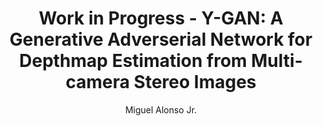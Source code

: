 ---
paperId: 6
author: Miguel Alonso Jr.
publicationauthor: Alonso Jr., M.
title: "Work in Progress - Y-GAN: A Generative Adverserial Network for Depthmap Estimation from Multi-camera Stereo Images"
pdf: --
poster: Poster_Miguel_Alonso
alt: --
type: Poster
topic: Deep Learning
link: 
conference: icml
year: 2019
tags: icml-2019-np
location: California, USA
---